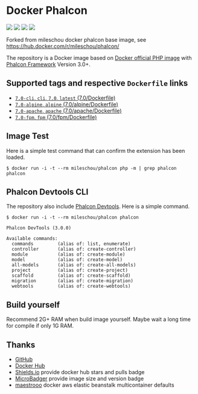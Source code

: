 # Docker Phalcon

[![](https://images.microbadger.com/badges/version/gabel/phalcon:7.0-fpm.svg)](http://microbadger.com/images/gabel/phalcon:7.0-fpm "Get your own version badge on microbadger.com") [![](https://images.microbadger.com/badges/image/gabel/phalcon:7.0-fpm.svg)](http://microbadger.com/images/gabel/phalcon:7.0-fpm "Get your own image badge on microbadger.com")  [![](https://img.shields.io/docker/stars/gabel/phalcon.svg)](https://hub.docker.com/r/gabel/phalcon/)  [![](https://img.shields.io/docker/pulls/gabel/phalcon.svg)](https://hub.docker.com/r/gabel/phalcon/)

Forked from mileschou docker phalcon base image, see https://hub.docker.com/r/mileschou/phalcon/

The repository is a Docker image based on [Docker official PHP image](https://hub.docker.com/_/php/) with [Phalcon Framework](https://phalconphp.com/) Version 3.0+.

## Supported tags and respective `Dockerfile` links

* [`7.0-cli`, `cli`, `7.0`, `latest` (7.0/Dockerfile)](https://github.com/MilesChou/docker-phalcon/blob/master/7.0/Dockerfile)
* [`7.0-alpine`, `alpine` (7.0/alpine/Dockerfile)](https://github.com/MilesChou/docker-phalcon/blob/master/7.0/alpine/Dockerfile)
* [`7.0-apache`, `apache` (7.0/apache/Dockerfile)](https://github.com/MilesChou/docker-phalcon/blob/master/7.0/apache/Dockerfile)
* [`7.0-fpm`, `fpm` (7.0/fpm/Dockerfile)](https://github.com/MilesChou/docker-phalcon/blob/master/7.0/fpm/Dockerfile)

## Image Test

Here is a simple test command that can confirm the extension has been loaded.

    $ docker run -i -t --rm mileschou/phalcon php -m | grep phalcon
    phalcon

## Phalcon Devtools CLI

The repository also include [Phalcon Devtools](https://github.com/phalcon/phalcon-devtools). Here is a simple command.

    $ docker run -i -t --rm mileschou/phalcon phalcon

    Phalcon DevTools (3.0.0)

    Available commands:
      commands         (alias of: list, enumerate)
      controller       (alias of: create-controller)
      module           (alias of: create-module)
      model            (alias of: create-model)
      all-models       (alias of: create-all-models)
      project          (alias of: create-project)
      scaffold         (alias of: create-scaffold)
      migration        (alias of: create-migration)
      webtools         (alias of: create-webtools)

## Build yourself

Recommend 2G+ RAM when build image yourself. Maybe wait a long time for compile if only 1G RAM.

## Thanks

* [GitHub](https://github.com/)
* [Docker Hub](https://hub.docker.com/)
* [Shields.io](https://img.shields.io/) provide docker hub stars and pulls badge
* [MicroBadger](https://microbadger.com/) provide image size and version badge
* [maestrooo](https://github.com/maestrooo/eb-docker-php7) docker aws elastic beanstalk multicontainer defaults